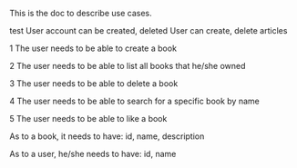 This is the doc to describe use cases.

test
User account can be created, deleted
User can create, delete articles

1 The user needs to be able to create a book

2 The user needs to be able to list all books that he/she owned

3 The user needs to be able to delete a book

4 The user needs to be able to search for a specific book by name

5 The user needs to be able to like a book

As to a book, it needs to have:
id, name, description

As to a user, he/she needs to have:
id, name
